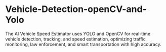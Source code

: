 # Vehicle-Detection-openCV-and-Yolo
The AI Vehicle Speed Estimator uses YOLO and OpenCV for real-time vehicle detection, tracking, and speed estimation, optimizing traffic monitoring, law enforcement, and smart transportation with high accuracy.
